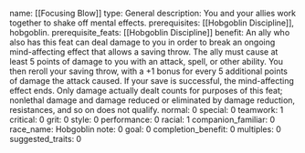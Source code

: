 name: [[Focusing Blow]]
type: General
description: You and your allies work together to shake off mental effects.
prerequisites: [[Hobgoblin Discipline]], hobgoblin.
prerequisite_feats: [[Hobgoblin Discipline]]
benefit: An ally who also has this feat can deal damage to you in order to break an ongoing mind-affecting effect that allows a saving throw. The ally must cause at least 5 points of damage to you with an attack, spell, or other ability. You then reroll your saving throw, with a +1 bonus for every 5 additional points of damage the attack caused. If your save is successful, the mind-affecting effect ends. Only damage actually dealt counts for purposes of this feat; nonlethal damage and damage reduced or eliminated by damage reduction, resistances, and so on does not qualify.
normal: 0
special: 0
teamwork: 1
critical: 0
grit: 0
style: 0
performance: 0
racial: 1
companion_familiar: 0
race_name: Hobgoblin
note: 0
goal: 0
completion_benefit: 0
multiples: 0
suggested_traits: 0
